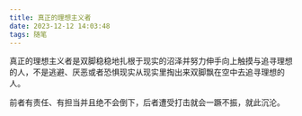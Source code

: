 ```yaml
---
title: 真正的理想主义者
date: 2023-12-12 14:03:48
tags: 随笔
---
```


真正的理想主义者是双脚稳稳地扎根于现实的沼泽并努力伸手向上触摸与追寻理想的人，不是逃避、厌恶或者恐惧现实从现实里掏出来双脚飘在空中去追寻理想的人。

前者有责任、有担当并且绝不会倒下，后者遭受打击就会一蹶不振，就此沉沦。
